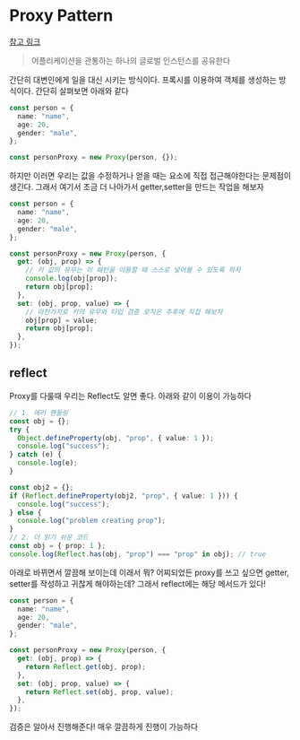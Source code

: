 # Proxy Pattern

[참고 링크](https://ui.toast.com/weekly-pick/ko_20210413)

> 어플리케이션을 관통하는 하나의 글로벌 인스턴스를 공유한다

간단히 대변인에게 일을 대신 시키는 방식이다. 프록시를 이용하여 객체를 생성하는 방식이다. 간단히 살펴보면 아래와 같다

```typescript
const person = {
  name: "name",
  age: 20,
  gender: "male",
};

const personProxy = new Proxy(person, {});
```

하지만 이러면 우리는 값을 수정하거나 얻을 때는 요소에 직접 접근해야한다는 문제점이 생긴다. 그래서 여기서 조금 더 나아가서 getter,setter을 만드는 작업을 해보자

```typescript
const person = {
  name: "name",
  age: 20,
  gender: "male",
};

const personProxy = new Proxy(person, {
  get: (obj, prop) => {
    // 키 값의 유무는 이 패턴을 이용할 때 스스로 넣어볼 수 있도록 하자
    console.log(obj[prop]);
    return obj[prop];
  },
  set: (obj, prop, value) => {
    // 마찬가지로 키의 유무와 타입 검증 로직은 추후에 직접 해보자
    obj[prop] = value;
    return obj[prop];
  },
});
```

## reflect

Proxy를 다룰때 우리는 Reflect도 알면 좋다. 아래와 같이 이용이 가능하다

```typescript
// 1. 에러 핸들링
const obj = {};
try {
  Object.defineProperty(obj, "prop", { value: 1 });
  console.log("success");
} catch (e) {
  console.log(e);
}

const obj2 = {};
if (Reflect.defineProperty(obj2, "prop", { value: 1 })) {
  console.log("success");
} else {
  console.log("problem creating prop");
}
// 2. 더 읽기 쉬운 코드
const obj = { prop: 1 };
console.log(Reflect.has(obj, "prop") === "prop" in obj); // true
```

아래로 바뀌면서 깔끔해 보이는데 이래서 뭐? 어찌되었든 proxy를 쓰고 싶으면 getter, setter를 작성하고 귀찮게 해야하는데? 그래서 reflect에는 해당 메서드가 있다!

```typescript
const person = {
  name: "name",
  age: 20,
  gender: "male",
};

const personProxy = new Proxy(person, {
  get: (obj, prop) => {
    return Reflect.get(obj, prop);
  },
  set: (obj, prop, value) => {
    return Reflect.set(obj, prop, value);
  },
});
```

검증은 알아서 진행해준다! 매우 깔끔하게 진행이 가능하다
